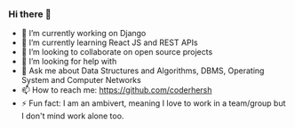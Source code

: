 ### Hi there 👋

- 🔭 I’m currently working on Django
- 🌱 I’m currently learning React JS and REST APIs
- 👯 I’m looking to collaborate on open source projects
- 🤔 I’m looking for help with 
- 💬 Ask me about Data Structures and Algorithms, DBMS, Operating System and Computer Networks
- 📫 How to reach me: https://github.com/coderhersh
- ⚡ Fun fact: I am an ambivert, meaning I love to work in a team/group but I don't mind work alone too.
